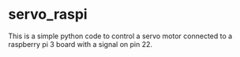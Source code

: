 # servo_raspi
This is a simple python code to control a servo motor connected to a raspberry pi 3 board with a signal on pin 22. 
